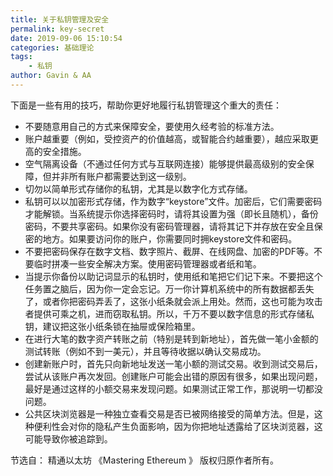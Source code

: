 ```yaml
---
title: 关于私钥管理及安全
permalink: key-secret
date: 2019-09-06 15:10:54
categories: 基础理论
tags:
    - 私钥
author: Gavin & AA
---
```


下面是一些有用的技巧，帮助你更好地履行私钥管理这个重大的责任：

<!-- more -->

* 不要随意用自己的方式来保障安全，要使用久经考验的标准方法。
* 账户越重要（例如，受控资产的价值越高，或智能合约越重要），越应采取更高的安全措施。
* 空气隔离设备（不通过任何方式与互联网连接）能够提供最高级别的安全保障，但并非所有账户都需要达到这一级别。
* 切勿以简单形式存储你的私钥，尤其是以数字化方式存储。
* 私钥可以以加密形式存储，作为数字“keystore”文件。加密后，它们需要密码才能解锁。当系统提示你选择密码时，请将其设置为强（即长且随机），备份密码，不要共享密码。如果你没有密码管理器，请将其记下并存放在安全且保密的地方。如果要访问你的账户，你需要同时拥keystore文件和密码。
* 不要把密码保存在数字文档、数字照片、截屏、在线网盘、加密的PDF等。不要临时拼凑一些安全解决方案。使用密码管理器或者纸和笔。
* 当提示你备份以助记词显示的私钥时，使用纸和笔把它们记下来。不要把这个任务置之脑后，因为你一定会忘记。万一你计算机系统中的所有数据都丢失了，或者你把密码弄丢了，这张小纸条就会派上用处。然而，这也可能为攻击者提供可乘之机，进而窃取私钥。所以，千万不要以数字信息的形式存储私钥，建议把这张小纸条锁在抽屉或保险箱里。
* 在进行大笔的数字资产转账之前（特别是转到新地址），首先做一笔小金额的测试转账（例如不到一美元），并且等待收据以确认交易成功。
* 创建新账户时，首先只向新地址发送一笔小额的测试交易。收到测试交易后，尝试从该账户再次发回。创建账户可能会出错的原因有很多，如果出现问题，最好是通过这样的小额交易来发现问题。如果测试正常工作，那说明一切都没问题。
* 公共区块浏览器是一种独立查看交易是否已被网络接受的简单方法。但是，这种便利性会对你的隐私产生负面影响，因为你把地址透露给了区块浏览器，这可能导致你被追踪到。

节选自： 精通以太坊 《Mastering Ethereum 》 版权归原作者所有。
